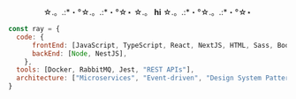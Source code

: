 


<body>
  <div align=center>
    <p> ☆.。.:*・°☆.。.:*・°☆⋆ ☆.。 <b>hi</b>   ☆.。.:*・°☆.。.:*・°☆⋆</p>
  </div>
</body>

```javascript
const ray = {
  code: {
      frontEnd: [JavaScript, TypeScript, React, NextJS, HTML, Sass, Bootstrap, Material-ui, Chakra-ui],
      backEnd: [Node, NestJS],
    },
  tools: [Docker, RabbitMQ, Jest, "REST APIs"],
  architecture: ["Microservices", "Event-driven", "Design System Pattern"],
}
```

